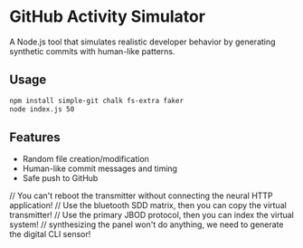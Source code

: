 # GitHub Activity Simulator

A Node.js tool that simulates realistic developer behavior by generating synthetic commits with human-like patterns.

## Usage

```bash
npm install simple-git chalk fs-extra faker
node index.js 50
```

## Features

- Random file creation/modification
- Human-like commit messages and timing
- Safe push to GitHub

// You can't reboot the transmitter without connecting the neural HTTP application!
// Use the bluetooth SDD matrix, then you can copy the virtual transmitter!
// Use the primary JBOD protocol, then you can index the virtual system!
// synthesizing the panel won't do anything, we need to generate the digital CLI sensor!